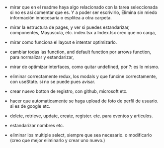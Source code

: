 - mirar que en el readme haya algo relacionado con la tarea seleccionada si no es asi comentar que es. Y a poder ser escrivirlo, Elimina sin miedo información innecesaria o esplitea a otra carpeta.

- mirar la estructura de pages, y ver si puedes estandarizar, componentes, Mayuscula, etc. index.tsx a Index.tsx creo que no carga,

- mirar como funciona el layout e intentar optimizarlo.

- cambiar todas las function, and default function por arrows function, para normalizar y estandarizar,

- mirar de optimizar interfaces, como quitar undefined, por ?: es lo mismo.

- eliminar correctamente redux, los modals y que funcine correctamente, con useState. si no se puede pues avisar.

- crear nuevo botton de registro, con github, microsoft etc.

- hacer que automaticamente se haga upload de foto de perfil de usuario. si es de google etc.

- delete, retrieve, update, create, register. etc. para eventos y articulos.

- estandarizar nombres etc.

- eliminar los multiple select, siempre que sea necesario. o modificarlo (creo que mejor eliminarlo y crear uno nuevo.)
